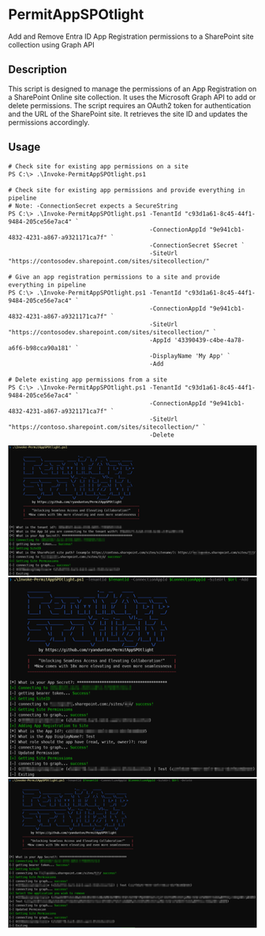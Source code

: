 # PermitAppSPOtlight
Add and Remove Entra ID App Registration permissions to a SharePoint site collection using Graph API

## Description
This script is designed to manage the permissions of an App Registration on a SharePoint Online site collection. It uses the Microsoft Graph API to add or delete  permissions. The script requires an OAuth2 token for authentication and the URL of the SharePoint site. It retrieves the site ID and updates the permissions accordingly.
## Usage
```
# Check site for existing app permissions on a site
PS C:\> .\Invoke-PermitAppSPOtlight.ps1

# Check site for existing app permissions and provide everything in pipeline
# Note: -ConnectionSecret expects a SecureString
PS C:\> .\Invoke-PermitAppSPOtlight.ps1 -TenantId "c93d1a61-8c45-44f1-9484-205ce56e7ac4" `
                                        -ConnectionAppId "9e941cb1-4832-4231-a867-a9321171ca7f" `
                                        -ConnectionSecret $Secret `
                                        -SiteUrl "https://contosodev.sharepoint.com/sites/sitecollection/"

# Give an app registration permissions to a site and provide everything in pipeline
PS C:\> .\Invoke-PermitAppSPOtlight.ps1 -TenantId "c93d1a61-8c45-44f1-9484-205ce56e7ac4" `
                                        -ConnectionAppId "9e941cb1-4832-4231-a867-a9321171ca7f" `
                                        -SiteUrl "https://contosodev.sharepoint.com/sites/sitecollection/" `
                                        -AppId '43390439-c4be-4a78-a6f6-b98cca90a181' `
                                        -DisplayName 'My App' `
                                        -Add

# Delete existing app permissions from a site
PS C:\> .\Invoke-PermitAppSPOtlight.ps1 -TenantId "c93d1a61-8c45-44f1-9484-205ce56e7ac4" `
                                        -ConnectionAppId "9e941cb1-4832-4231-a867-a9321171ca7f" `
                                        -SiteUrl "https://contoso.sharepoint.com/sites/sitecollection/" `
                                        -Delete
```
![PermitAppSPOtlight](PermitAppSPOtlight.png)
![Add](PermitAppSPOtlight_Add.png)
![Delete](PermitAppSPOtlight_Delete.png)